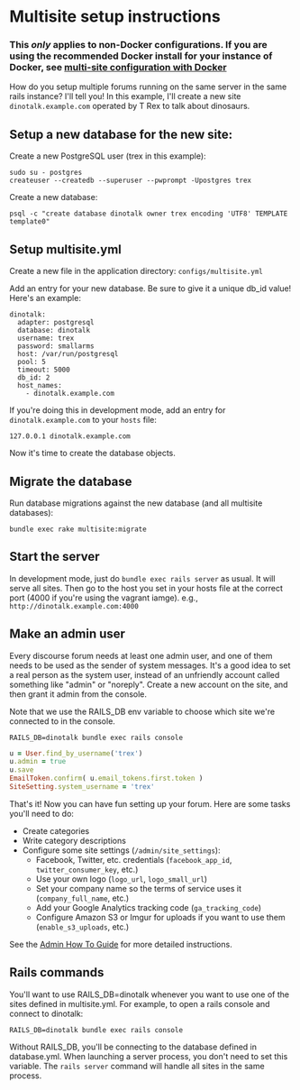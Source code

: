# Multisite setup instructions

### This *only* applies to non-Docker configurations. If you are using the recommended Docker install for your instance of Docker, see [multi-site configuration with Docker](https://meta.discourse.org/t/multisite-configuration-with-docker/14084)

How do you setup multiple forums running on the same server in the same rails instance?  I'll tell you! In this example, I'll create a new site `dinotalk.example.com` operated by T Rex to talk about dinosaurs.

## Setup a new database for the new site:

Create a new PostgreSQL user (trex in this example):

    sudo su - postgres
    createuser --createdb --superuser --pwprompt -Upostgres trex

Create a new database:

    psql -c "create database dinotalk owner trex encoding 'UTF8' TEMPLATE template0"


## Setup multisite.yml

Create a new file in the application directory: `configs/multisite.yml`

Add an entry for your new database. Be sure to give it a unique db_id value! Here's an example:

    dinotalk:
      adapter: postgresql
      database: dinotalk
      username: trex
      password: smallarms
      host: /var/run/postgresql
      pool: 5
      timeout: 5000
      db_id: 2
      host_names:
        - dinotalk.example.com

If you're doing this in development mode, add an entry for `dinotalk.example.com` to your `hosts` file:

```
127.0.0.1 dinotalk.example.com
```

Now it's time to create the database objects.

## Migrate the database

Run database migrations against the new database (and all multisite databases):

    bundle exec rake multisite:migrate


## Start the server

In development mode, just do `bundle exec rails server` as usual. It will serve all sites. Then go to the host you set in your hosts file at the correct port (4000 if you're using the vagrant iamge).  e.g., `http://dinotalk.example.com:4000`


## Make an admin user

Every discourse forum needs at least one admin user, and one of them needs to be used as the sender of system messages.  It's a good idea to set a real person as the system user, instead of an unfriendly account called something like "admin" or "noreply". Create a new account on the site, and then grant it admin from the console.

Note that we use the RAILS_DB env variable to choose which site we're connected to in the console.

```
RAILS_DB=dinotalk bundle exec rails console
```

```ruby
u = User.find_by_username('trex')
u.admin = true
u.save
EmailToken.confirm( u.email_tokens.first.token )
SiteSetting.system_username = 'trex'
```

That's it!  Now you can have fun setting up your forum.  Here are some tasks you'll need to do:

* Create categories
* Write category descriptions
* Configure some site settings (`/admin/site_settings`):
  * Facebook, Twitter, etc. credentials (`facebook_app_id`, `twitter_consumer_key`, etc.)
  * Use your own logo (`logo_url`, `logo_small_url`)
  * Set your company name so the terms of service uses it (`company_full_name`, etc.)
  * Add your Google Analytics tracking code (`ga_tracking_code`)
  * Configure Amazon S3 or Imgur for uploads if you want to use them (`enable_s3_uploads`, etc.)

See the [Admin How To Guide][1] for more detailed instructions.

## Rails commands

You'll want to use RAILS_DB=dinotalk whenever you want to use one of the sites defined in multisite.yml.  For example, to open a rails console and connect to dinotalk:

    RAILS_DB=dinotalk bundle exec rails console

Without RAILS_DB, you'll be connecting to the database defined in database.yml.  When launching a server process, you don't need to set this variable.  The `rails server` command will handle all sites in the same process.


  [1]: https://github.com/discourse/discourse/wiki/The-Discourse-Admin-Quick-Start-Guide